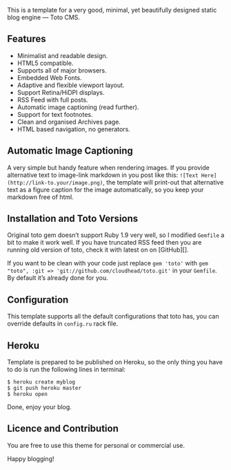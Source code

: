 This is a template for a very good, minimal, yet beautifully designed
static blog engine — Toto CMS.

Features
--------

-   Minimalist and readable design.
-   HTML5 compatible.
-   Supports all of major browsers.
-   Embedded Web Fonts.
-   Adaptive and flexible viewport layout.
-   Support Retina/HiDPI displays.
-   RSS Feed with full posts.
-   Automatic image captioning (read further).
-   Support for text footnotes.
-   Clean and organised Archives page.
-   HTML based navigation, no generators.


Automatic Image Captioning
--------------------------

A very simple but handy feature when rendering images. If
you provide alternative text to image-link markdown in you post like
this: `![Text Here](http://link-to.your/image.png)`, the template will
print-out that alternative text as a figure caption for the image automatically,
so you keep your markdown free of html.


Installation and Toto Versions
------------------------------

Original toto gem doesn’t support Ruby 1.9 very well, so I modified
`Gemfile` a bit to make it work well. If you have truncated RSS feed
then you are running old version of toto, check it with latest on on
[GitHub][].

If you want to be clean with your code just replace `gem 'toto'` with
`gem "toto", :git => 'git://github.com/cloudhead/toto.git'` in your
`Gemfile`. By default it’s already done for you.

Configuration
-------------

This template supports all the default configurations that toto has, you can
override defaults in `config.ru` rack file.

Heroku
------

Template is prepared to be published on Heroku, so the only thing you have
to do is run the following lines in terminal:

    $ heroku create myblog
    $ git push heroku master
    $ heroku open

Done, enjoy your blog.

Licence and Contribution
------------------------

You are free to use this theme for personal or commercial use.

Happy blogging!